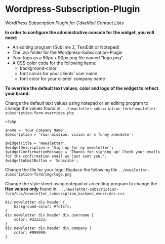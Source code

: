 Wordpress-Subscription-Plugin
=============================

*WordPress Subscription Plugin for CakeMail Contact Lists*

**In order to configure the administrative console for the widget, you will need:**
* An editing program (Sublime 2, TextEdit or Notepad)
* The .zip folder for the Wordpress-Subscription-Plugin
* Your logo as a 90px x 90px png file named “logo.png”
* A CSS color code for the following items:
	- background-color
	- font colors for your clients’ user name
	- font color for your clients’ company name

**To override the default text values, color and logo of the widget to reflect your brand:**

Change the default text values using notepad or an editing program to change the values found in:
  `../newsletter-subscription-form/newsletter-subscription-form-overrides.php`

```
<?php

$name = 'Your Company Name';
$description = 'Your mission, vision or a funny anecdote';

$widgetTitle = 'Newsletter';
$widgetDescription = 'Sign up for my newsletter';
$widgetConfirmationMessage = 'Thanks for signing up! Check your emails for the confirmation email we just sent you.';
$widgetSubmitButton = 'Subscibe';
```

Change the file for your logo: Replace the following file
  `../newsletter-subscription-form/img/logo.png`


Change the style sheet using notepad or an editing program to change the **Hex values only** found in:
  `...newsletter-subscription-form/css/newsletter_subscription_backend_overrides.css`

```
div.newsletter div.header {
    background-color: #fcfcfc;
}
div.newsletter div.header div.username {
    color: #333333;
}
div.newsletter div.header div.company {
    color: #999999;
}
```
